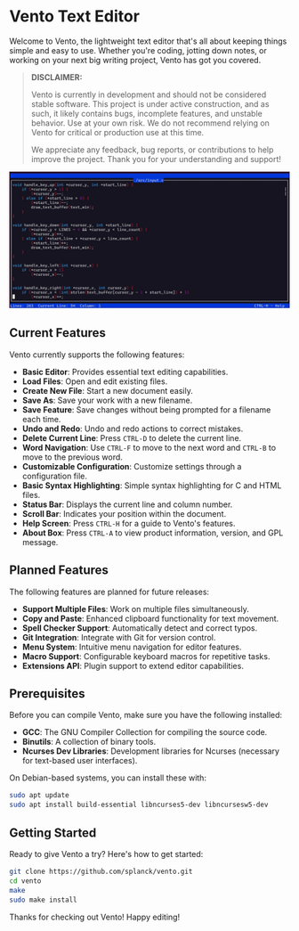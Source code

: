 # Vento Text Editor

Welcome to Vento, the lightweight text editor that's all about keeping things simple and easy to use. Whether you're coding, jotting down notes, or working on your next big writing project, Vento has got you covered.

> **DISCLAIMER:**
> 
> Vento is currently in development and should not be considered stable software. This project is under active construction, and as such, it likely contains bugs, incomplete features, and unstable behavior. Use at your own risk. We do not recommend relying on Vento for critical or production use at this time.
>
> We appreciate any feedback, bug reports, or contributions to help improve the project. Thank you for your understanding and support!

![Vento Screenshot](images/ventoscreenshot.jpg)

## Current Features

Vento currently supports the following features:

- **Basic Editor**: Provides essential text editing capabilities.
- **Load Files**: Open and edit existing files.
- **Create New File**: Start a new document easily.
- **Save As**: Save your work with a new filename.
- **Save Feature**: Save changes without being prompted for a filename each time.
- **Undo and Redo**: Undo and redo actions to correct mistakes.
- **Delete Current Line**: Press `CTRL-D` to delete the current line.
- **Word Navigation**: Use `CTRL-F` to move to the next word and `CTRL-B` to move to the previous word.
- **Customizable Configuration**: Customize settings through a configuration file.
- **Basic Syntax Highlighting**: Simple syntax highlighting for C and HTML files.
- **Status Bar**: Displays the current line and column number.
- **Scroll Bar**: Indicates your position within the document.
- **Help Screen**: Press `CTRL-H` for a guide to Vento's features.
- **About Box**: Press `CTRL-A` to view product information, version, and GPL message.

## Planned Features

The following features are planned for future releases:

- **Support Multiple Files**: Work on multiple files simultaneously.
- **Copy and Paste**: Enhanced clipboard functionality for text movement.
- **Spell Checker Support**: Automatically detect and correct typos.
- **Git Integration**: Integrate with Git for version control.
- **Menu System**: Intuitive menu navigation for editor features.
- **Macro Support**: Configurable keyboard macros for repetitive tasks.
- **Extensions API**: Plugin support to extend editor capabilities.

## Prerequisites

Before you can compile Vento, make sure you have the following installed:

- **GCC**: The GNU Compiler Collection for compiling the source code.
- **Binutils**: A collection of binary tools.
- **Ncurses Dev Libraries**: Development libraries for Ncurses (necessary for text-based user interfaces).

On Debian-based systems, you can install these with:

```bash
sudo apt update
sudo apt install build-essential libncurses5-dev libncursesw5-dev
```

## Getting Started

Ready to give Vento a try? Here's how to get started:

```bash
git clone https://github.com/splanck/vento.git
cd vento
make
sudo make install
```

Thanks for checking out Vento! Happy editing!
